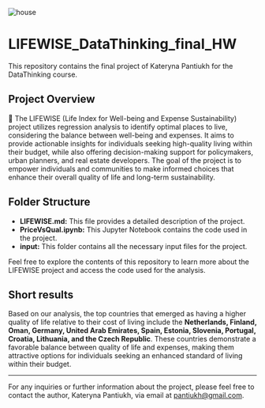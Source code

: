 ![house](https://github.com/Chartiza/LIFEWISE_DataThinking_final_HW/assets/15068419/7c7950b0-0acc-4bd0-b0af-126402e8f138)

# LIFEWISE_DataThinking_final_HW

This repository contains the final project of Kateryna Pantiukh for the DataThinking course.

## Project Overview

🏡 The LIFEWISE (Life Index for Well-being and Expense Sustainability) project utilizes regression analysis to identify optimal places to live, considering the balance between well-being and expenses. It aims to provide actionable insights for individuals seeking high-quality living within their budget, while also offering decision-making support for policymakers, urban planners, and real estate developers. The goal of the project is to empower individuals and communities to make informed choices that enhance their overall quality of life and long-term sustainability.

## Folder Structure

- **LIFEWISE.md:** This file provides a detailed description of the project.
- **PriceVsQual.ipynb:** This Jupyter Notebook contains the code used in the project.
- **input:** This folder contains all the necessary input files for the project.

Feel free to explore the contents of this repository to learn more about the LIFEWISE project and access the code used for the analysis. 

## Short results

Based on our analysis, the top countries that emerged as having a higher quality of life relative to their cost of living include the **Netherlands, Finland, Oman, Germany, United Arab Emirates, Spain, Estonia, Slovenia, Portugal, Croatia, Lithuania, and the Czech Republic**. These countries demonstrate a favorable balance between quality of life and expenses, making them attractive options for individuals seeking an enhanced standard of living within their budget.

----------------------------------------------

For any inquiries or further information about the project, please feel free to contact the author, Kateryna Pantiukh, via email at [pantiukh@gmail.com](mailto:pantiukh@gmail.com).
